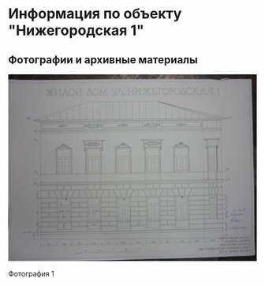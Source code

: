 # Информация по объекту "Нижегородская 1"

## Фотографии и архивные материалы

![1](/BuidingsInfo/e4667282-4bfe-452c-be51-0a4cba27d640/P1270244_Compressed.jpg)

Фотография 1

